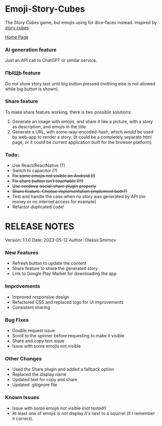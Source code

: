 # Emoji-Story-Cubes
The Story Cubes game, but emojis using for dice-faces instead.
Inspired by [story cubes](https://www.storycubes.com/en/games/rorys-story-cubes-classic/)

[Home Page](https://a13ks3y.github.io/emoji-story-cubes/)
### AI generation feature
Just an API call to ChatGPT or similar service.
### ПЫЩЬ feature
Do not show story text until big button pressed (nothing else is not allowed while big button is shown).  
### Share feature
To make share feature working,
there is two possible solutions:
1. Generate an image with emojis,
   and share it like a picture, with a story as
   description, and emojis in the title.
2. Generate a URL, with some-way-encoded-hash,
   which would be used by web-app to render a story.
   (It could be a completely separate html page,
   or it could be current application built for
   the browser platform)
### Todo:
* Use React/ReactNative (?)
* Switch to capacitor (?)
* ~~Fix some emojis not visible on Android (!)~~
* ~~Fix share button isn't touchable (!!!)~~
* ~~Use cordova-social-share plugin properly~~
* ~~Share feature. Choose implementation (implement both?)~~
* Test and handle the case when no story was generated by API (no money or no internet access for example)
* Refactor duplicated code!
# RELEASE NOTES

Version: 1.1.0
Date: 2023-05-12
Author: Oleksii Smirnov

### New Features
- Refresh button to update the content
- Share feature to share the generated story
- Link to Google Play Market for downloading the app

### Improvements
- Improved responsive design
- Refactored CSS and replaced logo for UI improvements
- Consistent sharing

### Bug Fixes
- Double request issue
- Scroll to the spinner before requesting to make it visible
- Share and copy text issue
- Issue with some emojis not visible

### Other Changes
- Used the Share plugin and added a fallback option
- Replaced the display name
- Updated text for copy and share
- Updated .gitignore file

### Known Issues
- Issue with some emojis not visible (not tested!)
- At least one of emojis is not display it's next to a squirrel (if I remember it correct).
